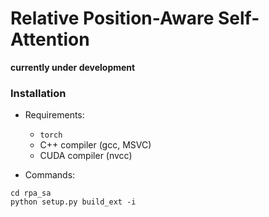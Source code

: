# Relative Position-Aware Self-Attention

**currently under development**

### Installation

- Requirements:
    - `torch`
    - C++ compiler (gcc, MSVC)
    - CUDA compiler (nvcc)

- Commands:

```terminal
cd rpa_sa
python setup.py build_ext -i
```
